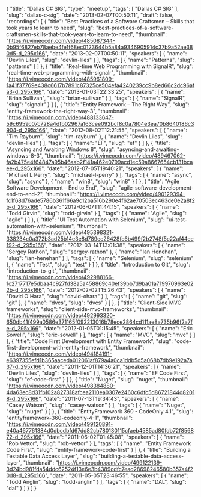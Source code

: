 {
  "title": "Dallas C# SIG",
  "type": "meetup",
  "tags": [
    "Dallas C# SIG"
  ],
  "slug": "dallas-c-sig",
  "date": "2013-02-07T00:50:11",
  "draft": false,
  "recordings": [
    {
      "title": "Best Practices of a Software Craftsmen – Skills that took years to learn to need",
      "slug": "best-practices-of-a-software-craftsmen-skills-that-took-years-to-learn-to-need",
      "thumbnail": "https://i.vimeocdn.com/video/485087344-0b95f6827eb78aebe4fe1f68ec0123644b5a84a9346905914c37b9a52ae380d5-d_295x166",
      "date": "2013-02-07T00:50:11",
      "speakers": [
        {
          "name": "Devlin Liles",
          "slug": "devlin-liles"
        }
      ],
      "tags": [
        {
          "name": "Patterns",
          "slug": "patterns"
        }
      ]
    },
    {
      "title": "Real-time Web Programming with SignalR",
      "slug": "real-time-web-programming-with-signalr",
      "thumbnail": "https://i.vimeocdn.com/video/485961809-1a41f37769e438c6617b7891c87325ce504efa4240239cc9b8ed66c2dc96afa3-d_295x166",
      "date": "2013-01-03T22:33:25",
      "speakers": [
        {
          "name": "Brian Sullivan",
          "slug": "brian-sullivan"
        }
      ],
      "tags": [
        {
          "name": "SignalR",
          "slug": "signalr"
        }
      ]
    },
    {
      "title": "Entity Framework – The Right Way",
      "slug": "entity-framework-the-right-way-3",
      "thumbnail": "https://i.vimeocdn.com/video/488133647-59c6959c07c728a4dfb02967a163cee092bcf8c0a7804e3ea70b8640186c3904-d_295x166",
      "date": "2012-08-02T12:21:55",
      "speakers": [
        {
          "name": "Tim Rayburn",
          "slug": "tim-rayburn"
        },
        {
          "name": "Devlin Liles",
          "slug": "devlin-liles"
        }
      ],
      "tags": [
        {
          "name": "EF",
          "slug": "ef"
        }
      ]
    },
    {
      "title": "Asyncing and Awaiting Windows 8",
      "slug": "asyncing-and-awaiting-windows-8-3",
      "thumbnail": "https://i.vimeocdn.com/video/489467062-fa2b475e4f64847a95b46aab2f141a462e0799acd1ec59a8667654cb131bcaee-d_295x166",
      "date": "2012-07-05T19:40:21",
      "speakers": [
        {
          "name": "Michael L Perry",
          "slug": "michael-l-perry"
        }
      ],
      "tags": [
        {
          "name": "async",
          "slug": "async"
        },
        {
          "name": "win8",
          "slug": "win8"
        }
      ]
    },
    {
      "title": "Agile Software Development – End to End",
      "slug": "agile-software-development-end-to-end-2",
      "thumbnail": "https://i.vimeocdn.com/video/490129394-fc1f68d76ade5786b361f66a9c12ba516b290e4f62ae70503ec463de0e2a8f2b-d_295x166",
      "date": "2012-06-07T11:44:15",
      "speakers": [
        {
          "name": "Todd Girvin",
          "slug": "todd-girvin"
        }
      ],
      "tags": [
        {
          "name": "Agile",
          "slug": "agile"
        }
      ]
    },
    {
      "title": "UI Test Automation with Selenium",
      "slug": "ui-test-automation-with-selenium",
      "thumbnail": "https://i.vimeocdn.com/video/495398321-338234c0a372b3ad25b14e3e8d789ec26428fc6b499f2b2748f5c22af44ee192-d_295x166",
      "date": "2012-03-14T13:01:38",
      "speakers": [
        {
          "name": "Sergey Rathon",
          "slug": "sergey-rathon"
        },
        {
          "name": "Ian Henehan",
          "slug": "ian-henehan"
        }
      ],
      "tags": [
        {
          "name": "Selenium",
          "slug": "selenium"
        },
        {
          "name": "Test",
          "slug": "test"
        }
      ]
    },
    {
      "title": "Introduction to Git",
      "slug": "introduction-to-git",
      "thumbnail": "https://i.vimeocdn.com/video/492988166-1c2717717e5dbaa4c927fd38a5a458869c40ef39bb7d9ba01a719970963e022b-d_295x166",
      "date": "2012-02-02T15:26:43",
      "speakers": [
        {
          "name": "David O'Hara",
          "slug": "david-ohara"
        }
      ],
      "tags": [
        {
          "name": "git",
          "slug": "git"
        },
        {
          "name": "dvcs",
          "slug": "dvcs"
        }
      ]
    },
    {
      "title": "Client-Side MVC frameworks",
      "slug": "client-side-mvc-frameworks",
      "thumbnail": "https://i.vimeocdn.com/video/492993320-650db41f499a0586e371165f092213016b78ece2864cd111ae8a735b96f2a7fe-d_295x166",
      "date": "2012-01-05T01:15:45",
      "speakers": [
        {
          "name": "Eric Sowell",
          "slug": "eric-sowell"
        }
      ],
      "tags": [
        {
          "name": "MVC",
          "slug": "mvc"
        }
      ]
    },
    {
      "title": "Code First Development with Entity Framework",
      "slug": "code-first-development-with-entity-framework",
      "thumbnail": "https://i.vimeocdn.com/video/494184191-e6397355efd1b365aaceda012061af879a4a0ca1ddb5d5a068b7db9e192a7a37-d_295x166",
      "date": "2011-12-01T14:36:21",
      "speakers": [
        {
          "name": "Devlin Liles",
          "slug": "devlin-liles"
        }
      ],
      "tags": [
        {
          "name": "EF Code First",
          "slug": "ef-code-first"
        }
      ]
    },
    {
      "title": "Nuget",
      "slug": "nuget",
      "thumbnail": "https://i.vimeocdn.com/video/498384880-4da63ec8d31fb102a827318afcea2110ea0307e2460c6dfc5d86721844d82018-d_295x166",
      "date": "2011-07-13T19:34:43",
      "speakers": [
        {
          "name": "Casey Watson",
          "slug": "casey-watson"
        }
      ],
      "tags": [
        {
          "name": "Nuget",
          "slug": "nuget"
        }
      ]
    },
    {
      "title": "EntityFramework 360 - CodeOnly 4.1",
      "slug": "entityframework-360-codeonly-4-1",
      "thumbnail": "https://i.vimeocdn.com/video/499120891-e40a467761384d0dbcdbfd67dd82cb780130115cfaeb4585ad80fdb72f856872-d_295x166",
      "date": "2011-06-02T01:45:08",
      "speakers": [
        {
          "name": "Rob Vettor",
          "slug": "rob-vettor"
        }
      ],
      "tags": [
        {
          "name": "Entity Framework Code First",
          "slug": "entity-framework-code-first"
        }
      ]
    },
    {
      "title": "Building a Testable Data Access Layer",
      "slug": "building-a-testable-data-access-layer",
      "thumbnail": "https://i.vimeocdn.com/video/499122139-3d24bd981fda54ddc62524f13e6e3b4389cdfc7ead28698246580b357a4f20d8-d_295x166",
      "date": "2011-05-05T23:46:55",
      "speakers": [
        {
          "name": "Todd Anglin",
          "slug": "todd-anglin"
        }
      ],
      "tags": [
        {
          "name": "DAL",
          "slug": "dal"
        }
      ]
    }
  ]
}